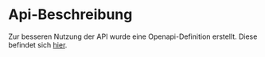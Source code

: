 # Api-Beschreibung

Zur besseren Nutzung der API wurde eine Openapi-Definition erstellt. Diese befindet sich [hier](https://github.com/cloudogu/usermgt/blob/develop/docs/development/figures/openapi.yaml). 
